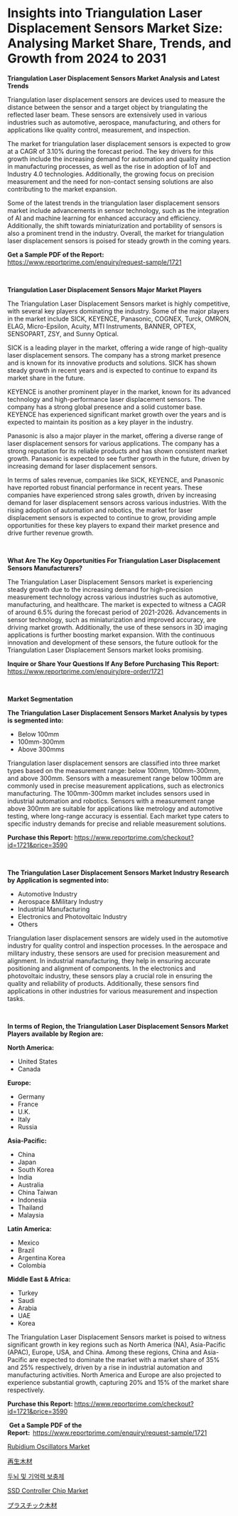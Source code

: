 <p><h1>Insights into Triangulation Laser Displacement Sensors Market Size: Analysing Market Share, Trends, and Growth from 2024 to 2031</h1></p><p><strong>Triangulation Laser Displacement Sensors Market Analysis and Latest Trends</strong></p>
<p><p>Triangulation laser displacement sensors are devices used to measure the distance between the sensor and a target object by triangulating the reflected laser beam. These sensors are extensively used in various industries such as automotive, aerospace, manufacturing, and others for applications like quality control, measurement, and inspection.</p><p>The market for triangulation laser displacement sensors is expected to grow at a CAGR of 3.10% during the forecast period. The key drivers for this growth include the increasing demand for automation and quality inspection in manufacturing processes, as well as the rise in adoption of IoT and Industry 4.0 technologies. Additionally, the growing focus on precision measurement and the need for non-contact sensing solutions are also contributing to the market expansion.</p><p>Some of the latest trends in the triangulation laser displacement sensors market include advancements in sensor technology, such as the integration of AI and machine learning for enhanced accuracy and efficiency. Additionally, the shift towards miniaturization and portability of sensors is also a prominent trend in the industry. Overall, the market for triangulation laser displacement sensors is poised for steady growth in the coming years.</p></p>
<p><strong>Get a Sample PDF of the Report:&nbsp;</strong> <a href="https://www.reportprime.com/enquiry/request-sample/1721">https://www.reportprime.com/enquiry/request-sample/1721</a></p>
<p>&nbsp;</p>
<p><strong>Triangulation Laser Displacement Sensors Major Market Players</strong></p>
<p><p>The Triangulation Laser Displacement Sensors market is highly competitive, with several key players dominating the industry. Some of the major players in the market include SICK, KEYENCE, Panasonic, COGNEX, Turck, OMRON, ELAG, Micro-Epsilon, Acuity, MTI Instruments, BANNER, OPTEX, SENSOPART, ZSY, and Sunny Optical.</p><p>SICK is a leading player in the market, offering a wide range of high-quality laser displacement sensors. The company has a strong market presence and is known for its innovative products and solutions. SICK has shown steady growth in recent years and is expected to continue to expand its market share in the future.</p><p>KEYENCE is another prominent player in the market, known for its advanced technology and high-performance laser displacement sensors. The company has a strong global presence and a solid customer base. KEYENCE has experienced significant market growth over the years and is expected to maintain its position as a key player in the industry.</p><p>Panasonic is also a major player in the market, offering a diverse range of laser displacement sensors for various applications. The company has a strong reputation for its reliable products and has shown consistent market growth. Panasonic is expected to see further growth in the future, driven by increasing demand for laser displacement sensors.</p><p>In terms of sales revenue, companies like SICK, KEYENCE, and Panasonic have reported robust financial performance in recent years. These companies have experienced strong sales growth, driven by increasing demand for laser displacement sensors across various industries. With the rising adoption of automation and robotics, the market for laser displacement sensors is expected to continue to grow, providing ample opportunities for these key players to expand their market presence and drive further revenue growth.</p></p>
<p>&nbsp;</p>
<p><strong>What Are The Key Opportunities For Triangulation Laser Displacement Sensors Manufacturers?</strong></p>
<p><p>The Triangulation Laser Displacement Sensors market is experiencing steady growth due to the increasing demand for high-precision measurement technology across various industries such as automotive, manufacturing, and healthcare. The market is expected to witness a CAGR of around 6.5% during the forecast period of 2021-2026. Advancements in sensor technology, such as miniaturization and improved accuracy, are driving market growth. Additionally, the use of these sensors in 3D imaging applications is further boosting market expansion. With the continuous innovation and development of these sensors, the future outlook for the Triangulation Laser Displacement Sensors market looks promising.</p></p>
<p><strong>Inquire or Share Your Questions If Any Before Purchasing This Report:</strong> <a href="https://www.reportprime.com/enquiry/pre-order/1721">https://www.reportprime.com/enquiry/pre-order/1721</a></p>
<p>&nbsp;</p>
<p><strong>Market Segmentation</strong></p>
<p><strong>The Triangulation Laser Displacement Sensors Market Analysis by types is segmented into:</strong></p>
<p><ul><li>Below 100mm</li><li>100mm-300mm</li><li>Above 300mms</li></ul></p>
<p><p>Triangulation laser displacement sensors are classified into three market types based on the measurement range: below 100mm, 100mm-300mm, and above 300mm. Sensors with a measurement range below 100mm are commonly used in precise measurement applications, such as electronics manufacturing. The 100mm-300mm market includes sensors used in industrial automation and robotics. Sensors with a measurement range above 300mm are suitable for applications like metrology and automotive testing, where long-range accuracy is essential. Each market type caters to specific industry demands for precise and reliable measurement solutions.</p></p>
<p><strong>Purchase this Report:&nbsp;</strong><a href="https://www.reportprime.com/checkout?id=1721&price=3590">https://www.reportprime.com/checkout?id=1721&price=3590</a></p>
<p>&nbsp;</p>
<p><strong>The Triangulation Laser Displacement Sensors Market Industry Research by Application is segmented into:</strong></p>
<p><ul><li>Automotive Industry</li><li>Aerospace &Military Industry</li><li>Industrial Manufacturing</li><li>Electronics and Photovoltaic Industry</li><li>Others</li></ul></p>
<p><p>Triangulation laser displacement sensors are widely used in the automotive industry for quality control and inspection processes. In the aerospace and military industry, these sensors are used for precision measurement and alignment. In industrial manufacturing, they help in ensuring accurate positioning and alignment of components. In the electronics and photovoltaic industry, these sensors play a crucial role in ensuring the quality and reliability of products. Additionally, these sensors find applications in other industries for various measurement and inspection tasks.</p></p>
<p>&nbsp;</p>
<p><strong>In terms of Region, the Triangulation Laser Displacement Sensors Market Players available by Region are:</strong></p>
<p>
    <p> <strong> North America: </strong>
        <ul>
            <li>United States</li>
            <li>Canada</li>
        </ul>
        </p> 
    <p> <strong> Europe: </strong>
        <ul>
            <li>Germany</li>
            <li>France</li>
            <li>U.K.</li>
            <li>Italy</li>
            <li>Russia</li>
        </ul>
        </p> 
    <p> <strong> Asia-Pacific: </strong>
        <ul>
            <li>China</li>
            <li>Japan</li>
            <li>South Korea</li>
            <li>India</li>
            <li>Australia</li>
            <li>China Taiwan</li>
            <li>Indonesia</li>
            <li>Thailand</li>
            <li>Malaysia</li>
        </ul>
        </p> 
    <p> <strong> Latin America: </strong>
        <ul>
            <li>Mexico</li>
            <li>Brazil</li>
            <li>Argentina Korea</li>
            <li>Colombia</li>
        </ul>
        </p> 
    <p> <strong> Middle East & Africa: </strong>
        <ul>
            <li>Turkey</li>
            <li>Saudi</li>
            <li>Arabia</li>
            <li>UAE</li>
            <li>Korea</li>
        </ul>
    </p>
    </p>
<p><p>The Triangulation Laser Displacement Sensors market is poised to witness significant growth in key regions such as North America (NA), Asia-Pacific (APAC), Europe, USA, and China. Among these regions, China and Asia-Pacific are expected to dominate the market with a market share of 35% and 25% respectively, driven by a rise in industrial automation and manufacturing activities. North America and Europe are also projected to experience substantial growth, capturing 20% and 15% of the market share respectively.</p></p>
<p><strong>Purchase this Report: </strong><a href="https://www.reportprime.com/checkout?id=1721&price=3590">https://www.reportprime.com/checkout?id=1721&price=3590</a></p>
<p>&nbsp;<strong>Get a Sample PDF of the Report:&nbsp;&nbsp;</strong><a href="https://www.reportprime.com/enquiry/request-sample/1721">https://www.reportprime.com/enquiry/request-sample/1721</a></p>
<p><strong></strong></p>
<p><p><a href="https://github.com/timeliteaut/Market-Research-Report-List-2/blob/main/rubidium-oscillators-market.md">Rubidium Oscillators Market</a></p><p><a href="https://github.com/Calvi3ynJerde867/Market-Research-Report-List-1/blob/main/108612410084.md">再生木材</a></p><p><a href="https://github.com/RichardLueilwitz787/Market-Research-Report-List-1/blob/main/81522969483.md">두뇌 및 기억력 보충제</a></p><p><a href="https://github.com/seekum/Market-Research-Report-List-2/blob/main/ssd-controller-chip-market.md">SSD Controller Chip Market</a></p><p><a href="https://github.com/JacksonWiza1924/Market-Research-Report-List-1/blob/main/767323910085.md">プラスチック木材</a></p></p>